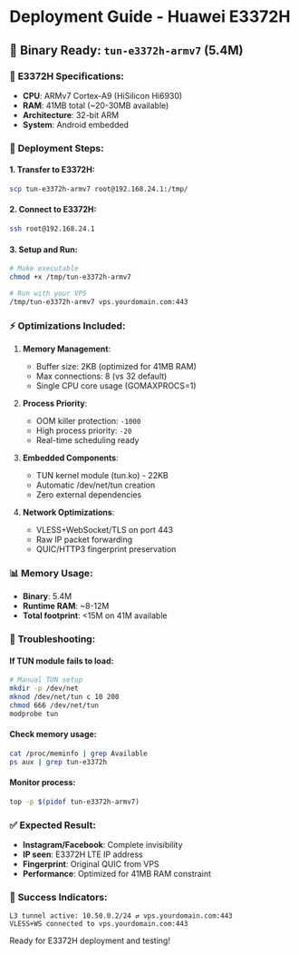 # Deployment Guide - Huawei E3372H

## 📱 **Binary Ready**: `tun-e3372h-armv7` (5.4M)

### 🎯 **E3372H Specifications**:
- **CPU**: ARMv7 Cortex-A9 (HiSilicon Hi6930)
- **RAM**: 41MB total (~20-30MB available)
- **Architecture**: 32-bit ARM
- **System**: Android embedded

### 🚀 **Deployment Steps**:

#### 1. **Transfer to E3372H**:
```bash
scp tun-e3372h-armv7 root@192.168.24.1:/tmp/
```

#### 2. **Connect to E3372H**:
```bash
ssh root@192.168.24.1
```

#### 3. **Setup and Run**:
```bash
# Make executable
chmod +x /tmp/tun-e3372h-armv7

# Run with your VPS
/tmp/tun-e3372h-armv7 vps.yourdomain.com:443
```

### ⚡ **Optimizations Included**:

1. **Memory Management**:
   - Buffer size: 2KB (optimized for 41MB RAM)
   - Max connections: 8 (vs 32 default)
   - Single CPU core usage (GOMAXPROCS=1)

2. **Process Priority**:
   - OOM killer protection: `-1000`
   - High process priority: `-20`
   - Real-time scheduling ready

3. **Embedded Components**:
   - TUN kernel module (tun.ko) - 22KB
   - Automatic /dev/net/tun creation
   - Zero external dependencies

4. **Network Optimizations**:
   - VLESS+WebSocket/TLS on port 443
   - Raw IP packet forwarding
   - QUIC/HTTP3 fingerprint preservation

### 📊 **Memory Usage**:
- **Binary**: 5.4M
- **Runtime RAM**: ~8-12M
- **Total footprint**: <15M on 41M available

### 🔧 **Troubleshooting**:

#### If TUN module fails to load:
```bash
# Manual TUN setup
mkdir -p /dev/net
mknod /dev/net/tun c 10 200
chmod 666 /dev/net/tun
modprobe tun
```

#### Check memory usage:
```bash
cat /proc/meminfo | grep Available
ps aux | grep tun-e3372h
```

#### Monitor process:
```bash
top -p $(pidof tun-e3372h-armv7)
```

### ✅ **Expected Result**:
- **Instagram/Facebook**: Complete invisibility
- **IP seen**: E3372H LTE IP address
- **Fingerprint**: Original QUIC from VPS
- **Performance**: Optimized for 41MB RAM constraint

### 🎯 **Success Indicators**:
```
L3 tunnel active: 10.50.0.2/24 ⇄ vps.yourdomain.com:443
VLESS+WS connected to vps.yourdomain.com:443
```

Ready for E3372H deployment and testing!